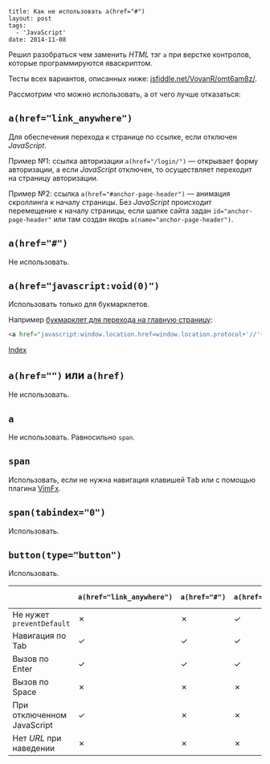 ```
title: Как не использовать a(href="#")
layout: post
tags:
  - 'JavaScript'
date: 2014-11-08
```

Решил разобраться чем заменить *HTML* тэг `a` при верстке контролов, которые программируются яваскриптом.

Тесты всех вариантов, описанных ниже: [jsfiddle.net/VovanR/omt6am8z/](http://jsfiddle.net/VovanR/omt6am8z/).

Рассмотрим что можно использовать, а от чего лучше отказаться:

## `a(href="link_anywhere")`
Для обеспечения перехода к странице по ссылке, если отключен *JavaScript*.

Пример №1: ссылка авторизации `a(href="/login/")` — открывает форму авторизации, а если *JavaScript* отключен, то осуществляет переходит на страницу авторизации.

Пример №2: ссылка `a(href="#anchor-page-header")` — анимация скроллинга к началу страницы. Без *JavaScript* происходит перемещение к началу страницы, если шапке сайта задан `id="anchor-page-header"` или там создан якорь `a(name="anchor-page-header")`.

## `a(href="#")`
Не использовать.

## `a(href="javascript:void(0)")`
Использовать только для букмарклетов.

Например [букмарклет для перехода на главную страницу](/posts/go-home-bookmarklet):
```html
<a href="javascript:window.location.href=window.location.protocol+'//'+window.location.host;void(0);" title="На главную">Index</a>
```

<a href="javascript:window.location.href=window.location.protocol+'//'+window.location.host;void(0);" class="b-bookmarklet" title="На главную">Index</a>


## `a(href="")` или `a(href)`
Не использовать.

## `a`
Не использовать.
Равносильно `span`.

## `span`
Использовать, если не нужна навигация клавишей <kbd>Tab</kbd> или с помощью плагина [VimFx](https://addons.mozilla.org/EN-US/firefox/addon/vimfx/).

## `span(tabindex="0")`
Использовать.

## `button(type="button")`
Использовать.

<table class="b-super-table">
<thead>
<tr>
<th></th>
<th class="b-super-table__type"><div><code>a(href="link_anywhere")</code></div></th>
<th class="b-super-table__type"><div><code>a(href="#")</code></div></th>
<th class="b-super-table__type"><div><code>a(href="javascript:void(0)")</code></div></th>
<th class="b-super-table__type"><div><code>a(href="")</code> и <code>a(href)</code></div></th>
<th class="b-super-table__type"><div><code>a</code></div></th>
<th class="b-super-table__type"><div><code>span</code></div></th>
<th class="b-super-table__type"><div><code>span(tabindex="0")</code></div></th>
<th class="b-super-table__type"><div><code>button(type="button")</code></div></th>
</tr>
</thead>
<tbody>
<tr>
<td class="b-super-table__problem">Не нужет <code>preventDefault</code></td>
<td><span class="b-super-table__false">✗</span></td>
<td><span class="b-super-table__false">✗</span></td>
<td><span class="b-super-table__true">✓</span></td>
<td><span class="b-super-table__false">✗</span></td>
<td><span class="b-super-table__true">✓</span></td>
<td><span class="b-super-table__true">✓</span></td>
<td><span class="b-super-table__true">✓</span></td>
<td><span class="b-super-table__true">✓</span></td>
</tr>
<tr>
<td class="b-super-table__problem">Навигация по Tab</td>
<td><span class="b-super-table__true">✓</span></td>
<td><span class="b-super-table__true">✓</span></td>
<td><span class="b-super-table__true">✓</span></td>
<td><span class="b-super-table__true">✓</span></td>
<td><span class="b-super-table__false">✗</span></td>
<td><span class="b-super-table__false">✗</span></td>
<td><span class="b-super-table__true">✓</span></td>
<td><span class="b-super-table__true">✓</span></td>
</tr>
<tr>
<td class="b-super-table__problem">Вызов по Enter</td>
<td><span class="b-super-table__true">✓</span></td>
<td><span class="b-super-table__true">✓</span></td>
<td><span class="b-super-table__true">✓</span></td>
<td><span class="b-super-table__true">✓</span></td>
<td><span class="b-super-table__false">✗</span></td>
<td><span class="b-super-table__false">✗</span></td>
<td><span class="b-super-table__false">✗</span></td>
<td><span class="b-super-table__true">✓</span></td>
</tr>
<tr>
<td class="b-super-table__problem">Вызов по Space</td>
<td><span class="b-super-table__false">✗</span></td>
<td><span class="b-super-table__false">✗</span></td>
<td><span class="b-super-table__false">✗</span></td>
<td><span class="b-super-table__false">✗</span></td>
<td><span class="b-super-table__false">✗</span></td>
<td><span class="b-super-table__false">✗</span></td>
<td><span class="b-super-table__false">✗</span></td>
<td><span class="b-super-table__true">✓</span></td>
</tr>
<tr>
<td class="b-super-table__problem">При отключенном JavaScript</td>
<td><span class="b-super-table__true">✓</span></td>
<td><span class="b-super-table__false">✗</span></td>
<td><span class="b-super-table__false">✗</span></td>
<td><span class="b-super-table__false">✗</span></td>
<td><span class="b-super-table__false">✗</span></td>
<td><span class="b-super-table__false">✗</span></td>
<td><span class="b-super-table__false">✗</span></td>
<td><span class="b-super-table__false">✗</span></td>
</tr>
<tr>
<td class="b-super-table__problem">Нет <em>URL</em> при наведении</td>
<td><span class="b-super-table__false">✗</span></td>
<td><span class="b-super-table__false">✗</span></td>
<td><span class="b-super-table__false">✗</span></td>
<td><span class="b-super-table__false">✗</span></td>
<td><span class="b-super-table__true">✓</span></td>
<td><span class="b-super-table__true">✓</span></td>
<td><span class="b-super-table__true">✓</span></td>
<td><span class="b-super-table__true">✓</span></td>
</tr>
</tbody>
</table>
